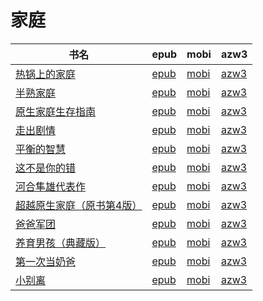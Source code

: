 # 家庭

| 书名 | epub | mobi | azw3 |
| --- | --- | --- | --- |
| [热锅上的家庭](http://ct.dalanmei.com/f/31084289-577375139-94d53a) | [epub](http://ct.dalanmei.com/f/31084289-577375139-94d53a) | [mobi](http://ct.dalanmei.com/f/31084289-577383747-ce1a60) | [azw3](http://ct.dalanmei.com/f/31084289-577384219-428c04) |
| [半熟家庭](http://ct.dalanmei.com/f/31084289-570127709-ede037) | [epub](http://ct.dalanmei.com/f/31084289-570127709-ede037) | [mobi](http://ct.dalanmei.com/f/31084289-570270331-d1d8ef) | [azw3](http://ct.dalanmei.com/f/31084289-571409870-293f4d) |
| [原生家庭生存指南](http://ct.dalanmei.com/f/31084289-571651550-6f9e91) | [epub](http://ct.dalanmei.com/f/31084289-571651550-6f9e91) | [mobi](http://ct.dalanmei.com/f/31084289-572120018-62f99e) | [azw3](http://ct.dalanmei.com/f/31084289-572180108-e1b07f) |
| [走出剧情](http://ct.dalanmei.com/f/31084289-571538080-04e6c7) | [epub](http://ct.dalanmei.com/f/31084289-571538080-04e6c7) | [mobi](http://ct.dalanmei.com/f/31084289-571806328-68c68d) | [azw3](http://ct.dalanmei.com/f/31084289-572195895-7108eb) |
| [平衡的智慧](http://ct.dalanmei.com/f/31084289-571513517-4bd32f) | [epub](http://ct.dalanmei.com/f/31084289-571513517-4bd32f) | [mobi](http://ct.dalanmei.com/f/31084289-571776954-266ff0) | [azw3](http://ct.dalanmei.com/f/31084289-571922495-112ec7) |
| [这不是你的错](http://ct.dalanmei.com/f/31084289-571532390-15de72) | [epub](http://ct.dalanmei.com/f/31084289-571532390-15de72) | [mobi](http://ct.dalanmei.com/f/31084289-571802235-1f9b7e) | [azw3](http://ct.dalanmei.com/f/31084289-571989605-be6a23) |
| [河合隼雄代表作](http://ct.dalanmei.com/f/31084289-571547657-65384e) | [epub](http://ct.dalanmei.com/f/31084289-571547657-65384e) | [mobi](http://ct.dalanmei.com/f/31084289-571816274-9f0419) | [azw3](http://ct.dalanmei.com/f/31084289-572053193-c3eaa4) |
| [超越原生家庭（原书第4版）](http://ct.dalanmei.com/f/31084289-571549287-b4d22f) | [epub](http://ct.dalanmei.com/f/31084289-571549287-b4d22f) | [mobi](http://ct.dalanmei.com/f/31084289-571827808-73b068) | [azw3](http://ct.dalanmei.com/f/31084289-572064957-b0bce8) |
| [爸爸军团](http://ct.dalanmei.com/f/31084289-571582857-84f8f6) | [epub](http://ct.dalanmei.com/f/31084289-571582857-84f8f6) | [mobi](http://ct.dalanmei.com/f/31084289-571736320-541f32) | [azw3](http://ct.dalanmei.com/f/31084289-571856413-8f5342) |
| [养育男孩（典藏版）](http://ct.dalanmei.com/f/31084289-571526453-824c92) | [epub](http://ct.dalanmei.com/f/31084289-571526453-824c92) | [mobi](http://ct.dalanmei.com/f/31084289-571781248-6a949b) | [azw3](http://ct.dalanmei.com/f/31084289-571881216-8482ca) |
| [第一次当奶爸](http://ct.dalanmei.com/f/31084289-571452337-c57d03) | [epub](http://ct.dalanmei.com/f/31084289-571452337-c57d03) | [mobi](http://ct.dalanmei.com/f/31084289-571786419-94f6d6) | [azw3](http://ct.dalanmei.com/f/31084289-571885655-a650c4) |
| [小别离](http://ct.dalanmei.com/f/31084289-571453891-fadd6c) | [epub](http://ct.dalanmei.com/f/31084289-571453891-fadd6c) | [mobi](http://ct.dalanmei.com/f/31084289-571787457-e76e36) | [azw3](http://ct.dalanmei.com/f/31084289-571887468-0276d9) |
